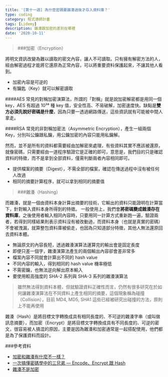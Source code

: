 ```yaml
---
title: '[第十一週] 為什麼密碼要雜湊過後才存入資料庫？'
type: coding
category: 程式導師計畫
tags: [Lidemy]
description: 雜湊跟加密的差別在哪裡
date: '2020-10-11'
---
```


> ###加密（Encryption）

將明文資訊改變為難以讀取的密文內容，讓人不可讀取。只有擁有解密方法的人，經由解密過程才能將它還原為正常內容，可以將重要資料保護起來，不讓其他人看到。
- 加密內容是可逆的
- 有鑰匙（Key）就可以解密讀取


####AES
常見的對稱加密演算法，所謂的「對稱」就是說加密解密都是用同一個 key，AES 有超過 10³⁸ 種 key 值，安全性高、不易破解，加密速度快。缺點是**雙方必須先說好密碼是什麼**，因為只要一透過網路傳送，這些資訊就有可能被中間人拿走。

####RSA
常見的非對稱加密法（Asymmetric Encryption），產生一組兩個 Key，分別叫公鑰跟私鑰，用公鑰加密的內容只能用私鑰解。


然而，並不是所有的資料都需要經由加解密來處理，有些資料其實不應該被還原，就像密碼，只需要經由一道程序驗證它是正確的即可，意思是，我們目的只是確認資料的特徵，而不是拿到全部資料，僅需判斷兩者內容相同即可。
- 提供檔案的摘要（Digest），不需全部的檔案，確認在傳送過程中沒有被任何人改過
- 相同的摘要計算程序，就可以拿到相同的摘要值

> ###雜湊（Hashing）

而雜湊，就是一個由資料本身計算出摘要的技術，它輸出的資料只能證明在計算當下，針對輸入資料本身所得到的特徵。
一般使用上，我們會**將密碼變成雜湊存在資料庫**，之後使用者輸入相同內容時，只要用同一計算方式重新跑一遍，驗證兩者，若得到同樣結果則表示資料沒有被改動過，而資料本身（也就是真實的密碼）不會被洩漏，就算整包資料庫被偷走，也因為只知道部分特徵，其他人無法還原回去資料本體。
- 無論原文的內容長短，透過雜湊演算法運算完的輸出會是固定長度
- 即便只差一個字，雜湊演算法產生的兩個輸出內容卻會差非常多
- 檔案內容不同就會計算出不同的 hash value
- 不同內容的輸入，得到相同的 hash value 機率極低
- 不需密鑰，也無法逆向解出原本輸入
- 要使用較高強度的 SHA-2 系列與 SHA-3 系列的雜湊演算法

> 雖然無法得到資料本體，但就驗證資料正確性而言，仍然有很多研究在於如何讓雜湊演算法在不同資料上產生相同的摘要，這個現象稱為碰撞（Collision），目前 MD4, MD5, SHA1 這些已經被研究出碰撞的方法，原則上不能再使用

雜湊（Hash）是將目標文字轉換成具有相同長度的、不可逆的雜湊字串（或叫做訊息摘要），而加密（Encrypt）是將目標文字轉換成具有不同長度的、可逆的密文，很容易被人搞混的原因，主要是因為雜湊和加密通常是一起搭配使用，他們都是為了保護資料而設計。

###參考資料
* [加密和雜湊有什麼不一樣？](https://blog.m157q.tw/posts/2017/12/25/differences-between-encryption-and-hashing/)
* [一次搞懂密碼學中的三兄弟 — Encode、Encrypt 跟 Hash](https://medium.com/starbugs/what-are-encoding-encrypt-and-hashing-4b03d40e7b0c)
* [雜湊不是加密](https://dotblogs.com.tw/regionbbs/2017/09/21/hashing_is_not_encryption)